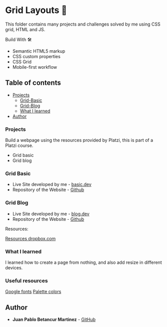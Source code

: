# Grid Layouts 🚀

This folder contains many projects and challenges solved by me using CSS grid, HTML and JS.

Build With 🛠️

- Semantic HTML5 markup
- CSS custom properties
- CSS Grid
- Mobile-first workflow

## Table of contents

- [Projects](#projects)
  - [Grid-Basic](#grid-basic)
  - [Grid-Blog](#grid-blog)
  - [What I learned](#what-i-learned)
- [Author](#author)

### Projects

Build a webpage using the resources provided by Platzi, this is part of a Platzi course.

- Grid basic
- Grid blog

### Grid Basic

- Live Site developed by me - [basic.dev](https://jb-dev-batatabit.netlify.app/)
- Repository of the Website - [Github](https://github.com/pabloskyDev/mobile-first)

### Grid Blog

- Live Site developed by me - [blog.dev](https://jb-dev-batatabit.netlify.app/)
- Repository of the Website - [Github](https://github.com/pabloskyDev/mobile-first)

Resources:

[Resources dropbox.com](https://www.dropbox.com/sh/skwiu9gqkr2j6yb/AABmvWbUcTgDnr1m0U1RlcLBa?dl=0)

### What I learned

I learned how to create a page from nothing, and also add resize in different devices.

### Useful resources

[Google fonts](https://fonts.google.com/)
[Palette colors](https://colorhunt.co/palettes/)

## Author

- **Juan Pablo Betancur Martinez** - [GitHub](https://github.com/pabloskyDev)
